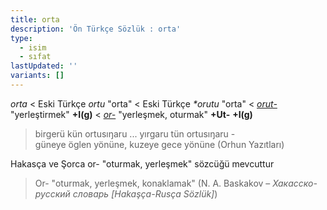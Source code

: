 ```yaml
---
title: orta
description: 'Ön Türkçe Sözlük : orta'
type:
  - isim
  - sıfat
lastUpdated: ''
variants: []
---
```

_orta_ < Eski Türkçe _ortu_ "orta" < Eski Türkçe _\*orutu_ "orta" < [_orut-_](/pt/orut-) "yerleştirmek" **+I(g)** < [_or-_](/pt/or-) "yerleşmek, oturmak" **+Ut-** **+I(g)**

> birgerü kün ortusıŋaru ... yırgaru tün ortusıŋaru - güneye öglen yönüne, kuzeye gece yönüne (Orhun Yazıtları)

Hakasça ve Şorca or- "oturmak, yerleşmek" sözcüğü mevcuttur

> Or- "oturmak, yerleşmek, konaklamak" (N. A. Baskakov – _Хакасско-русский словарь [Hakaşça-Rusça Sözlük]_)
